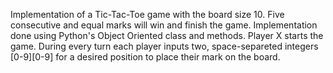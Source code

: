 Implementation of a Tic-Tac-Toe game with the board size 10. Five consecutive and equal marks will win and finish the game.
Implementation done using Python's Object Oriented class and methods.
Player X starts the game.
During every turn each player inputs two, space-separeted integers [0-9][0-9] for a desired position to place their mark on the board.
